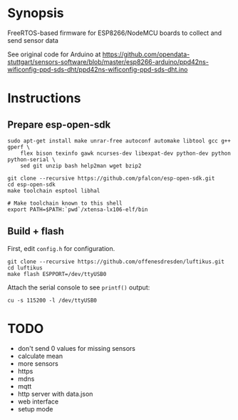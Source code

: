 # Synopsis

FreeRTOS-based firmware for ESP8266/NodeMCU boards to collect and send
sensor data

See original code for Arduino at https://github.com/opendata-stuttgart/sensors-software/blob/master/esp8266-arduino/ppd42ns-wificonfig-ppd-sds-dht/ppd42ns-wificonfig-ppd-sds-dht.ino


# Instructions

## Prepare esp-open-sdk

```shell
sudo apt-get install make unrar-free autoconf automake libtool gcc g++ gperf \
    flex bison texinfo gawk ncurses-dev libexpat-dev python-dev python python-serial \
    sed git unzip bash help2man wget bzip2

git clone --recursive https://github.com/pfalcon/esp-open-sdk.git
cd esp-open-sdk
make toolchain esptool libhal

# Make toolchain known to this shell
export PATH=$PATH:`pwd`/xtensa-lx106-elf/bin
```

## Build + flash

First, edit `config.h` for configuration.

```shell
git clone --recursive https://github.com/offenesdresden/luftikus.git
cd luftikus
make flash ESPPORT=/dev/ttyUSB0
```

Attach the serial console to see `printf()` output:
```shell
cu -s 115200 -l /dev/ttyUSB0
```


# TODO

* don't send 0 values for missing sensors
* calculate mean
* more sensors
* https
* mdns
* mqtt
* http server with data.json
* web interface
* setup mode
